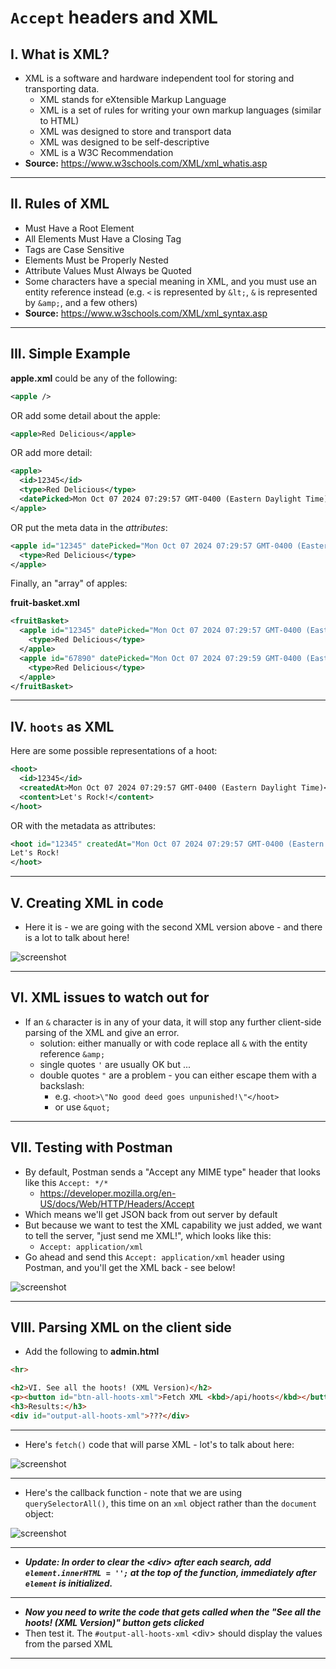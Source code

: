 # `Accept` headers and XML


## I. What is XML?
- XML is a software and hardware independent tool for storing and transporting data.
  - XML stands for eXtensible Markup Language
  - XML is a set of rules for writing your own markup languages (similar to HTML)
  - XML was designed to store and transport data
  - XML was designed to be self-descriptive
  - XML is a W3C Recommendation
- **Source:** https://www.w3schools.com/XML/xml_whatis.asp

---

## II. Rules of XML
- Must Have a Root Element
- All Elements Must Have a Closing Tag
- Tags are Case Sensitive
- Elements Must be Properly Nested
- Attribute Values Must Always be Quoted
- Some characters have a special meaning in XML, and you must use an entity reference instead (e.g. `<` is represented by `&lt;`, `&` is represented by `&amp;`, and a few others)
- **Source:** https://www.w3schools.com/XML/xml_syntax.asp

---

## III. Simple Example

**apple.xml** could be any of the following:

```xml
<apple />
```

OR add some detail about the apple:

```xml
<apple>Red Delicious</apple>
```

OR add more detail:

```xml
<apple>
  <id>12345</id>
  <type>Red Delicious</type>
  <datePicked>Mon Oct 07 2024 07:29:57 GMT-0400 (Eastern Daylight Time)</datePicked>
</apple>
```

OR put the meta data in the *attributes*:

```xml
<apple id="12345" datePicked="Mon Oct 07 2024 07:29:57 GMT-0400 (Eastern Daylight Time)">
  <type>Red Delicious</type>
</apple>
```

Finally, an "array" of apples:

**fruit-basket.xml**
```xml
<fruitBasket>
  <apple id="12345" datePicked="Mon Oct 07 2024 07:29:57 GMT-0400 (Eastern Daylight Time)">
    <type>Red Delicious</type>
  </apple>
  <apple id="67890" datePicked="Mon Oct 07 2024 07:29:59 GMT-0400 (Eastern Daylight Time)">
    <type>Red Delicious</type>
  </apple>
</fruitBasket>
```

---

## IV. `hoots` as XML

Here are some possible representations of a hoot:

```xml
<hoot>
  <id>12345</id>
  <createdAt>Mon Oct 07 2024 07:29:57 GMT-0400 (Eastern Daylight Time)</createdAt>
  <content>Let's Rock!</content>
</hoot>
```

OR with the metadata as attributes:

```xml
<hoot id="12345" createdAt="Mon Oct 07 2024 07:29:57 GMT-0400 (Eastern Daylight Time)">
Let's Rock!
</hoot>
```

---

## V. Creating XML in code

- Here it is - we are going with the second XML version above - and there is a lot to talk about here!

![screenshot](_images/p1-2.png)

---

## VI. XML issues to watch out for

- If an `&` character is in any of your data, it will stop any further client-side parsing of the XML and give an error.
  - solution: either manually or with code replace all `&` with the entity reference `&amp;`
  - single quotes `'` are usually OK but ...
  - double quotes `"` are a problem - you can either escape them with a backslash:
    -  e.g. `<hoot>\"No good deed goes unpunished!\"</hoot>`
    -  or use `&quot;`

  
---

## VII. Testing with Postman

- By default, Postman sends a "Accept any MIME type" header that looks like this `Accept: */*`
  - https://developer.mozilla.org/en-US/docs/Web/HTTP/Headers/Accept
- Which means we'll get JSON back from out server by default
- But because we want to test the XML capability we just added, we want to tell the server, "just send me XML!", which looks like this:
  - `Accept: application/xml`
- Go ahead and send this `Accept: application/xml` header using Postman, and you'll get the XML back - see below!

![screenshot](_images/p1-3.png)

---

## VIII. Parsing XML on the client side

- Add the following to **admin.html**

```html
<hr>

<h2>VI. See all the hoots! (XML Version)</h2>
<p><button id="btn-all-hoots-xml">Fetch XML <kbd>/api/hoots</kbd></button></p>
<h3>Results:</h3>
<div id="output-all-hoots-xml">???</div>
```

---

- Here's `fetch()` code that will parse XML - lot's to talk about here:

![screenshot](_images/p1-4.png)

---

- Here's the callback function - note that we are using `querySelectorAll()`, this time on an `xml` object rather than the `document` object:

![screenshot](_images/p1-5.png)

---

- ***Update: In order to clear the &lt;div> after each search, add `element.innerHTML = '';` at the top of the function, immediately after `element` is initialized.***

---

- ***Now you need to write the code that gets called when the "See all the hoots! (XML Version)" button gets clicked***
- Then test it. The `#output-all-hoots-xml` &lt;div> should display the values from the parsed XML
  
---



